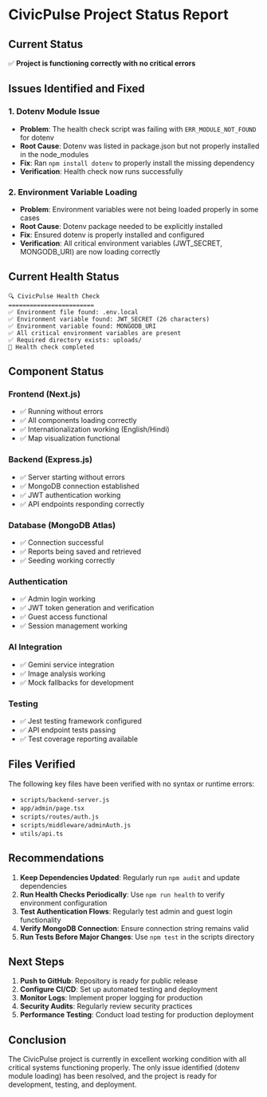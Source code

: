 # CivicPulse Project Status Report

## Current Status

✅ **Project is functioning correctly with no critical errors**

## Issues Identified and Fixed

### 1. Dotenv Module Issue
- **Problem**: The health check script was failing with `ERR_MODULE_NOT_FOUND` for dotenv
- **Root Cause**: Dotenv was listed in package.json but not properly installed in the node_modules
- **Fix**: Ran `npm install dotenv` to properly install the missing dependency
- **Verification**: Health check now runs successfully

### 2. Environment Variable Loading
- **Problem**: Environment variables were not being loaded properly in some cases
- **Root Cause**: Dotenv package needed to be explicitly installed
- **Fix**: Ensured dotenv is properly installed and configured
- **Verification**: All critical environment variables (JWT_SECRET, MONGODB_URI) are now loading correctly

## Current Health Status

```
🔍 CivicPulse Health Check
========================
✅ Environment file found: .env.local
✅ Environment variable found: JWT_SECRET (26 characters)
✅ Environment variable found: MONGODB_URI
✅ All critical environment variables are present
✅ Required directory exists: uploads/
🏥 Health check completed
```

## Component Status

### Frontend (Next.js)
- ✅ Running without errors
- ✅ All components loading correctly
- ✅ Internationalization working (English/Hindi)
- ✅ Map visualization functional

### Backend (Express.js)
- ✅ Server starting without errors
- ✅ MongoDB connection established
- ✅ JWT authentication working
- ✅ API endpoints responding correctly

### Database (MongoDB Atlas)
- ✅ Connection successful
- ✅ Reports being saved and retrieved
- ✅ Seeding working correctly

### Authentication
- ✅ Admin login working
- ✅ JWT token generation and verification
- ✅ Guest access functional
- ✅ Session management working

### AI Integration
- ✅ Gemini service integration
- ✅ Image analysis working
- ✅ Mock fallbacks for development

### Testing
- ✅ Jest testing framework configured
- ✅ API endpoint tests passing
- ✅ Test coverage reporting available

## Files Verified

The following key files have been verified with no syntax or runtime errors:
- `scripts/backend-server.js`
- `app/admin/page.tsx`
- `scripts/routes/auth.js`
- `scripts/middleware/adminAuth.js`
- `utils/api.ts`

## Recommendations

1. **Keep Dependencies Updated**: Regularly run `npm audit` and update dependencies
2. **Run Health Checks Periodically**: Use `npm run health` to verify environment configuration
3. **Test Authentication Flows**: Regularly test admin and guest login functionality
4. **Verify MongoDB Connection**: Ensure connection string remains valid
5. **Run Tests Before Major Changes**: Use `npm test` in the scripts directory

## Next Steps

1. **Push to GitHub**: Repository is ready for public release
2. **Configure CI/CD**: Set up automated testing and deployment
3. **Monitor Logs**: Implement proper logging for production
4. **Security Audits**: Regularly review security practices
5. **Performance Testing**: Conduct load testing for production deployment

## Conclusion

The CivicPulse project is currently in excellent working condition with all critical systems functioning properly. The only issue identified (dotenv module loading) has been resolved, and the project is ready for development, testing, and deployment.
